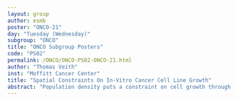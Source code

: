 ```yaml
---
layout: group
author: esmb
poster: "ONCO-21"
day: "Tuesday (Wednesday)"
subgroup: "ONCO"
title: "ONCO Subgroup Posters"
code: "PS02"
permalink: /ONCO/ONCO-PS02-ONCO-21.html
author: "Thomas Veith"
inst: "Moffitt Cancer Center"
title: "Spatial Constraints On In-Vitro Cancer Cell Line Growth"
abstract: "Population density puts a constraint on cell growth through the mechanism of contact inhibition. Dysregulation of this process is one of the hallmarks of cancer. Contact inhibition is correlated with expression of pathways associated with E-cadherin signaling such as Hippo and Wnt, or inhibition of mTOR signaling. We observe heterogeneous expression of these pathways across and within nine metastatic gastric cancer cell lines via single cell RNA sequencing data. Our working hypothesis is that high or low population densities will benefit certain cells over others, selecting for subclonal populations in an evolutionary process known as density dependent selection. Here, we present a method which integrates cell culturing experiments with single cell sequencing data to investigate the effects spatial constraints have on subclonal growth of cancer cells in-vitro. Our results evaluate the usefulness of population density as an informer of subclonal growth dynamics in a data driven, mechanistic model."
---
```


